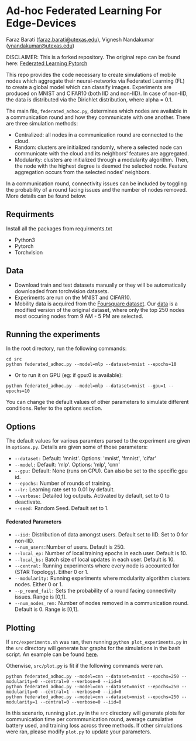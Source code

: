 # Ad-hoc Federated Learning For Edge-Devices
Faraz Barati (faraz.barati@utexas.edu), Vignesh Nandakumar (vnandakumar@utexas.edu)

DISCLAIMER: This is a forked repository. The original repo can be found here: [Federated Learning Pytorch](https://github.com/AshwinRJ/Federated-Learning-PyTorch)

This repo provides the code necessary to create simulations of mobile nodes which aggregate their neural-networks via Federated Learning (FL) to create a global model which can classify images. 
Experiments are produced on MNIST and CIFAR10 (both IID and non-IID). In case of non-IID, the data is distributed via the Dirichlet distribution, where alpha = 0.1.

The main file, ```federated_adhoc.py```, determines which nodes are available in a communication round and how they communicate with one another. There are three simulation methods:
* Centralized: all nodes in a communication round are connected to the cloud.
* Random: clusters are initialized randomly, where a selected node can communicate with the cloud and its neighbors' features are aggregated.
* Modularity: clusters are initialized through a modularity algorithm. Then, the node with the highest degree is deemed the selected node. Feature aggregation occurs from the selected nodes' neighbors.

In a communication round, connectivity issues can be included by toggling the probability of a round facing issues and the number of nodes removed. More details can be found below.

## Requirments
Install all the packages from requirments.txt
* Python3
* Pytorch
* Torchvision

## Data
* Download train and test datasets manually or they will be automatically downloaded from torchvision datasets.
* Experiments are run on the MNIST and CIFAR10.
* Mobility data is acquired from the [Foursquare dataset](https://drive.google.com/file/d/1sFOMHPZOCiVKCVQAVubxyEApXWu-eU81/view). Our [data](data/Top_250_Clients_9_to_5.csv) is a modified version of the original dataset, where only the top 250 nodes most occuring nodes from 9 AM - 5 PM are selected.

## Running the experiments
In the root directory, run the following commands:
```
cd src
python federated_adhoc.py --model=mlp --dataset=mnist --epochs=10
```
* Or to run it on GPU (eg: if gpu:0 is available):
```
python federated_adhoc.py --model=mlp --dataset=mnist --gpu=1 --epochs=10
```

You can change the default values of other parameters to simulate different conditions. Refer to the options section.

## Options
The default values for various paramters parsed to the experiment are given in ```options.py```. Details are given some of those parameters:

* ```--dataset:```  Default: 'mnist'. Options: 'mnist', 'fmnist', 'cifar'
* ```--model:```    Default: 'mlp'. Options: 'mlp', 'cnn'
* ```--gpu:```      Default: None (runs on CPU). Can also be set to the specific gpu id.
* ```--epochs:```   Number of rounds of training.
* ```--lr:```       Learning rate set to 0.01 by default.
* ```--verbose:```  Detailed log outputs. Activated by default, set to 0 to deactivate.
* ```--seed:```     Random Seed. Default set to 1.

#### Federated Parameters
* ```--iid:```      Distribution of data amongst users. Default set to IID. Set to 0 for non-IID.
* ```--num_users:```Number of users. Default is 250.
* ```--local_ep:``` Number of local training epochs in each user. Default is 10.
* ```--local_bs:``` Batch size of local updates in each user. Default is 10.
* ```--central:```  Running experiments where every node is accounted for (STAR Topology). Either 0 or 1.
* ```--modularity:```  Running experiments where modularity algorithm clusters nodes. Either 0 or 1.
* ```--p_round_fail:``` Sets the probability of a round facing connectivity issues. Range is [0,1].
* ```--num_nodes_rem:``` Number of nodes removed in a communication round. Default is 0. Range is [0,1].

## Plotting
If ```src/experiments.sh``` was ran, then running ```python plot_experiments.py``` in the ```src``` directory will generate bar graphs for the simulations in the bash script. An example can be found [here](save/prl_sweep.png).

Otherwise, ```src/plot.py``` is fit if the following commands were ran.
```
python federated_adhoc.py --model=cnn --dataset=mnist --epochs=250 --modularity=0 --central=0 --verbose=0 --iid=0
python federated_adhoc.py --model=cnn --dataset=mnist --epochs=250 --modularity=0 --central=1 --verbose=0 --iid=0
python federated_adhoc.py --model=cnn --dataset=mnist --epochs=250 --modularity=1 --central=0 --verbose=0 --iid=0
```
In this scenario, running ```plot.py``` in the ```src``` directory will generate plots for communication time per commmunication round, average cumulative battery used, and training loss across three methods. If other simulations were ran, please modify ```plot.py``` to update your parameters.